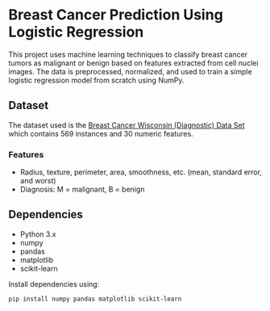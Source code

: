 # Breast Cancer Prediction Using Logistic Regression

This project uses machine learning techniques to classify breast cancer tumors as malignant or benign based on features extracted from cell nuclei images. The data is preprocessed, normalized, and used to train a simple logistic regression model from scratch using NumPy.

## Dataset

The dataset used is the [Breast Cancer Wisconsin (Diagnostic) Data Set](https://archive.ics.uci.edu/ml/datasets/Breast+Cancer+Wisconsin+(Diagnostic)) which contains 569 instances and 30 numeric features.

### Features

- Radius, texture, perimeter, area, smoothness, etc. (mean, standard error, and worst)
- Diagnosis: M = malignant, B = benign

## Dependencies

- Python 3.x
- numpy
- pandas
- matplotlib
- scikit-learn

Install dependencies using:

```bash
pip install numpy pandas matplotlib scikit-learn